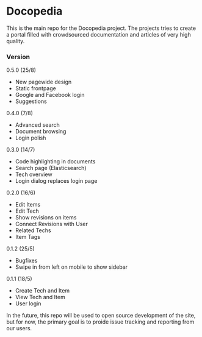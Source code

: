 # Docopedia

This is the main repo for the Docopedia project.
The projects tries to create a portal filled with crowdsourced documentation and articles of very high quality.

### Version
0.5.0 (25/8)
- New pagewide design
- Static frontpage
- Google and Facebook login
- Suggestions

0.4.0 (7/8)
- Advanced search
- Document browsing
- Login polish

0.3.0 (14/7)
- Code highlighting in documents
- Search page (Elasticsearch)
- Tech overview
- Login dialog replaces login page

0.2.0 (16/6)
- Edit Items  
- Edit Tech  
- Show revisions on items  
- Connect Revisions with User  
- Related Techs  
- Item Tags

0.1.2 (25/5)
- Bugfixes
- Swipe in from left on mobile to show sidebar  

0.1.1 (18/5)
- Create Tech and Item
- View Tech and Item
- User login

In the future, this repo will be used to open source development of the site, but for now, the primary goal is to proide issue tracking and reporting from our users.
